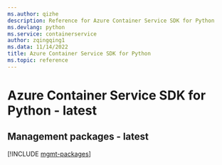 ```yaml
---
ms.author: qizhe
description: Reference for Azure Container Service SDK for Python
ms.devlang: python
ms.service: containerservice
author: zqingqing1
ms.data: 11/14/2022
title: Azure Container Service SDK for Python
ms.topic: reference
---
```

# Azure Container Service SDK for Python - latest

## Management packages - latest
[!INCLUDE [mgmt-packages](container-service-mgmt-index.md)]